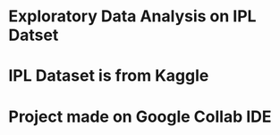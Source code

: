 # Exploratory Data Analysis on IPL Datset
# IPL Dataset is from Kaggle 
# Project made on Google Collab IDE 

